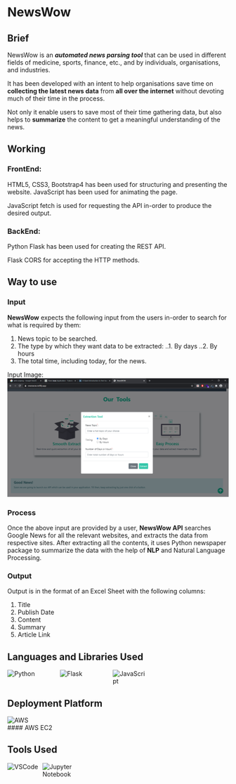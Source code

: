 # NewsWow

## Brief

NewsWow is an **_automated_ _news_ _parsing_ _tool_** that can be used in different fields of medicine, sports, finance, etc., and by individuals, organisations, and industries.

It has been developed with an intent to help organisations save time on **collecting the latest news data** from **all over the internet** without devoting much of their time in the process.

Not only it enable users to save most of their time gathering data, but also helps to **summarize** the content to get a meaningful understanding of the news. 

## Working

### FrontEnd:
HTML5, CSS3, Bootstrap4 has been used for structuring and presenting the website. JavaScript has been used for animating the page. 

JavaScript fetch is used for requesting the API in-order to produce the desired output.

### BackEnd:
Python Flask has been used for creating the REST API. 

Flask CORS for accepting the HTTP methods.

## Way to use

### Input
**NewsWow** expects the following input from the users in-order to search for what is required by them:

1. News topic to be searched.
2. The type by which they want data to be extracted:
  ..1. By days
  ..2. By hours
3. The total time, including today, for the news.

Input Image:
![alt text](https://github.com/vishalghosh7/NewsWOW/blob/master/website.png "Website image")

### Process
Once the above input are provided by a user, **NewsWow API** searches Google News for all the relevant websites, and extracts the data from respective sites.
After extracting all the contents, it uses Python newspaper package to summarize the data with the help of **NLP** and Natural Language Processing.

### Output
Output is in the format of an Excel Sheet with the following columns:
1. Title
2. Publish Date
3. Content
4. Summary
5. Article Link


## Languages and Libraries Used

<div style="display: flex;">
  <img src="https://www.python.org/static/img/python-logo@2x.png" width="120" alt="Python"/>
  <img src="https://flask.palletsprojects.com/en/1.1.x/_images/flask-logo.png" width="120" alt="Flask"/>
  <img src="https://upload.wikimedia.org/wikipedia/commons/thumb/9/99/Unofficial_JavaScript_logo_2.svg/300px-Unofficial_JavaScript_logo_2.svg.png" width="80" alt="JavaScript"/>
</div>

## Deployment Platform

<div style="display: flex">
  <img src="https://cdn.worldvectorlogo.com/logos/aws-ec2.svg" width="150" alt="AWS">
</div>
#### AWS EC2

## Tools Used

<div style="display: flex;">
  <img src="https://user-images.githubusercontent.com/674621/71187801-14e60a80-2280-11ea-94c9-e56576f76baf.png" width="80" alt="VSCode"/>
  <img src="https://upload.wikimedia.org/wikipedia/commons/thumb/3/38/Jupyter_logo.svg/1200px-Jupyter_logo.svg.png" width="80" alt="Jupyter Notebook"/>
 </div>










